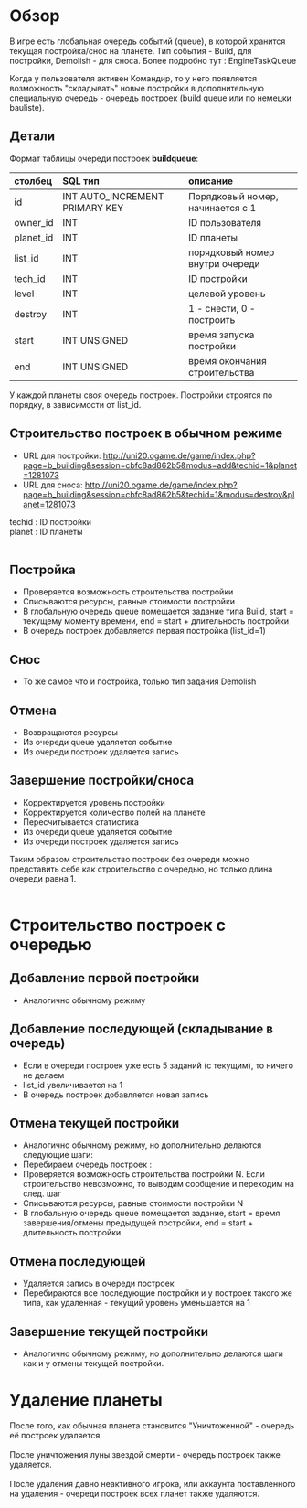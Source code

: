 # Обзор

В игре есть глобальная очередь событий (queue), в которой хранится текущая постройка/снос на планете.
Тип события - Build, для постройки, Demolish - для сноса.
Более подробно тут : EngineTaskQueue

Когда у пользователя активен Командир, то у него появляется возможность "складывать" новые постройки в дополнительную специальную очередь - очередь построек (build queue или по немецки bauliste).

## Детали

Формат таблицы очереди построек **buildqueue**:

| **столбец** | **SQL тип** | **описание** |
|:-------------------|:---------------|:---------------------|
| id| INT AUTO\_INCREMENT PRIMARY KEY| Порядковый номер, начинается с 1|
| owner\_id | INT  | ID пользователя |
| planet\_id | INT  | ID планеты |
| list\_id | INT | порядковый номер внутри очереди |
| tech\_id | INT | ID постройки |
| level | INT | целевой уровень |
| destroy | INT | 1 - снести, 0 - построить |
| start | INT UNSIGNED | время запуска постройки |
| end | INT UNSIGNED | время окончания строительства |

У каждой планеты своя очередь построек. Постройки строятся по порядку, в зависимости от list\_id.

## Строительство построек в обычном режиме

- URL для постройки: http://uni20.ogame.de/game/index.php?page=b_building&session=cbfc8ad862b5&modus=add&techid=1&planet=1281073
- URL для сноса: http://uni20.ogame.de/game/index.php?page=b_building&session=cbfc8ad862b5&techid=1&modus=destroy&planet=1281073

techid : ID постройки<br>
planet : ID планеты<br>
<br>
<h2>Постройка</h2>

<ul><li>Проверяется возможность строительства постройки<br>
</li><li>Списываются ресурсы, равные стоимости постройки<br>
</li><li>В глобальную очередь queue помещается задание типа Build, start = текущему моменту времени, end = start + длительность постройки<br>
</li><li>В очередь построек добавляется первая постройка (list_id=1)</li></ul>

<h2>Снос</h2>

<ul><li>То же самое что и постройка, только тип задания Demolish</li></ul>

<h2>Отмена</h2>

<ul><li>Возвращаются ресурсы<br>
</li><li>Из очереди queue удаляется событие<br>
</li><li>Из очереди построек удаляется запись</li></ul>

<h2>Завершение постройки/сноса</h2>

<ul><li>Корректируется уровень постройки<br>
</li><li>Корректируется количество полей на планете<br>
</li><li>Пересчитывается статистика<br>
</li><li>Из очереди queue удаляется событие<br>
</li><li>Из очереди построек удаляется запись</li></ul>

Таким образом строительство построек без очереди можно представить себе как строительство с очередью, но только длина очереди равна 1.<br>
<br>
<h1>Строительство построек с очередью</h1>

<h2>Добавление первой постройки</h2>

<ul><li>Аналогично обычному режиму</li></ul>

<h2>Добавление последующей (складывание в очередь)</h2>

<ul><li>Если в очереди построек уже есть 5 заданий (с текущим), то ничего не делаем<br>
</li><li>list_id увеличивается на 1<br>
</li><li>В очередь построек добавляется новая запись</li></ul>

<h2>Отмена текущей постройки</h2>

<ul><li>Аналогично обычному режиму, но дополнительно делаются следующие шаги:<br>
</li><li>Перебираем очередь построек :<br>
</li><li>Проверяется возможность строительства постройки N. Если строительство невозможно, то выводим сообщение и переходим на след. шаг<br>
</li><li>Списываются ресурсы, равные стоимости постройки N<br>
</li><li>В глобальную очередь queue помещается задание, start = время завершения/отмены предыдущей постройки, end = start + длительность постройки</li></ul>

<h2>Отмена последующей</h2>

<ul><li>Удаляется запись в очереди построек<br>
</li><li>Перебираются все последующие постройки и у построек такого же типа, как удаленная - текущий уровень уменьшается на 1</li></ul>

<h2>Завершение текущей постройки</h2>

<ul><li>Аналогично обычному режиму, но дополнительно делаются шаги как и у отмены текущей постройки.</li></ul>

<h1>Удаление планеты</h1>

После того, как обычная планета становится "Уничтоженной" - очередь её построек удаляется.<br>
<br>
После уничтожения луны звездой смерти - очередь построек также удаляется.<br>
<br>
После удаления давно неактивного игрока, или аккаунта поставленного на удаления - очереди построек всех планет также удаляются.